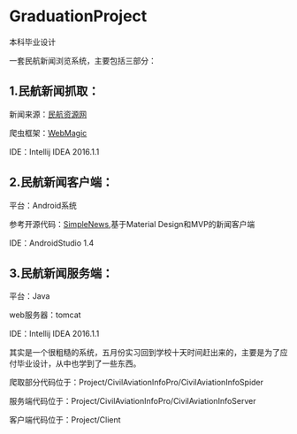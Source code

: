 # GraduationProject
本科毕业设计

一套民航新闻浏览系统，主要包括三部分：

## 1.民航新闻抓取：

新闻来源：[民航资源网](http://www.carnoc.com/)

爬虫框架：[WebMagic](http://webmagic.io/docs/zh/posts/ch1-overview/thinking.html)

IDE：Intellij IDEA 2016.1.1

## 2.民航新闻客户端：

平台：Android系统

参考开源代码：[SimpleNews](https://github.com/liuling07/SimpleNews),基于Material Design和MVP的新闻客户端

IDE：AndroidStudio 1.4

## 3.民航新闻服务端：

平台：Java

web服务器：tomcat

IDE：Intellij IDEA 2016.1.1

其实是一个很粗糙的系统，五月份实习回到学校十天时间赶出来的，主要是为了应付毕业设计，从中也学到了一些东西。

爬取部分代码位于：Project/CivilAviationInfoPro/CivilAviationInfoSpider

服务端代码位于：Project/CivilAviationInfoPro/CivilAviationInfoServer

客户端代码位于：Project/Client
